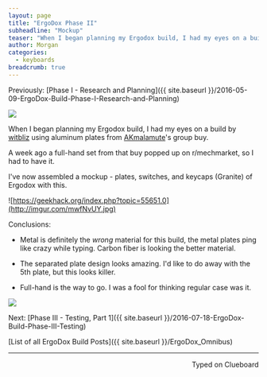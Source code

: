 ```yaml
---
layout: page
title: "ErgoDox Phase II"
subheadline: "Mockup"
teaser: "When I began planning my Ergodox build, I had my eyes on a build by witbliz using aluminum plates from AKmalamute's group buy."
author: Morgan
categories:
  - keyboards
breadcrumb: true
---
```


Previously: [Phase I - Research and Planning]({{ site.baseurl }}/2016-05-09-ErgoDox-Build-Phase-I-Research-and-Planning)

![](http://imgur.com/H8iU4IK.jpg)

When I began planning my Ergodox build, I had my eyes on a build by [witbliz](https://geekhack.org/index.php?topic=42772.msg1934474#msg1934474) using aluminum plates from [AKmalamute](https://geekhack.org/index.php?topic=55651.0)'s group buy.

A week ago a full-hand set from that buy popped up on r/mechmarket, so I had to have it.

I've now assembled a mockup - plates, switches, and keycaps (Granite) of Ergodox with this.

![https://geekhack.org/index.php?topic=55651.0](http://imgur.com/mwfNvUY.jpg)

Conclusions:

+ Metal is definitely the _wrong_ material for this build, the metal plates ping like crazy while typing. Carbon fiber is looking the better material.

+ The separated plate design looks amazing. I'd like to do away with the 5th plate, but this looks killer.

+ Full-hand is the way to go. I was a fool for thinking regular case was it.

![](http://imgur.com/fXQux7X.jpg)

Next: [Phase III - Testing, Part 1]({{ site.baseurl }}/2016-07-18-ErgoDox-Build-Phase-III-Testing)  

[List of all ErgoDox Build Posts]({{ site.baseurl }}/ErgoDox_Omnibus)

---
<p align="right">Typed on Clueboard</p>
